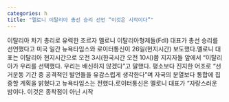 ```yaml
---
categories: h
title: "멜로니 이탈리아 총선 승리 선언 “이것은 시작이다”"
---
```

이탈리아 차기 총리로 유력한 조르자 멜로니 이탈리아형제들(Fdl) 대표가 총선 승리를 선언했다고 미국 일간 뉴욕타임스와 로이터통신이 26일(현지시간) 보도했다.멜로니 대표는 이탈리아 현지시간으로 오전 3시(한국시간 오전 10시)쯤 지지자들 앞에서 “이탈리아가 우리를 선택했다. 우리는 배신하지 않겠다”고 말했다. 평소보다 진지한 어조로 “선거운동 기간 중 공격적인 발언들을 유감스럽게 생각한다”며 자국의 분열보다 통합에 집중할 계획을 밝혔다고 뉴욕타임스는 전했다.로이터통신은 멜로니 대표가 “자랑스러운 밤이다. 이것은 종착점이 아닌 시작